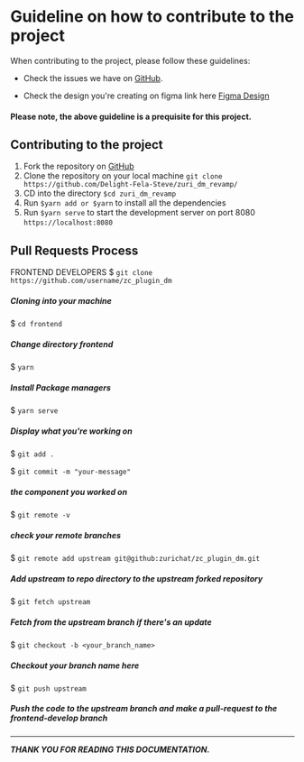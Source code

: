 # Guideline on how to contribute to the project

When contributing to the project, please follow these guidelines:

-   Check the issues we have on [GitHub](https://github.com/zurichat/zc_plugin_dm/issues).

-   Check the design you're creating on figma link here [Figma Design](https://www.figma.com/file/LQAKDdQteJwjrhtFTv7PlV/Zuri.Chat-DM?node-id=13%3A2)

#### Please note, the above guideline is a prequisite for this project.

## Contributing to the project

1.  Fork the repository on [GitHub](https://github.com/Delight-Fela-Steve/zuri_dm_revamp/fork)
2.  Clone the repository on your local machine `git clone https://github.com/Delight-Fela-Steve/zuri_dm_revamp/`
3.  CD into the directory `$cd zuri_dm_revamp`
4.  Run `$yarn add or $yarn` to install all the dependencies
5.  Run `$yarn serve` to start the development server on port 8080 `https://localhost:8080`

## Pull Requests Process

FRONTEND DEVELOPERS
$ ```git clone https://github.com/username/zc_plugin_dm```
  ##### Cloning into your machine

$ ```cd frontend```
  ##### Change directory frontend

$ ```yarn```
  ##### Install Package managers
 
$ ```yarn serve```
  ##### Display what you're working on
  
$ ```git add .```

$ ```git commit -m "your-message"```
  ##### the component you worked on
  
$ ```git remote -v```
  ##### check your remote branches

$ ```git remote add upstream git@github:zurichat/zc_plugin_dm.git```
  ##### Add upstream to repo directory to the upstream forked repository
  
$ ```git fetch upstream```
  ##### Fetch from the upstream branch if there's an update

$ ```git checkout -b <your_branch_name>```
  ##### Checkout your branch name here

$ ```git push upstream```
  ##### Push the code to the upstream branch and make a pull-request to the frontend-develop branch
<hr>

**_THANK YOU FOR READING THIS DOCUMENTATION._**
